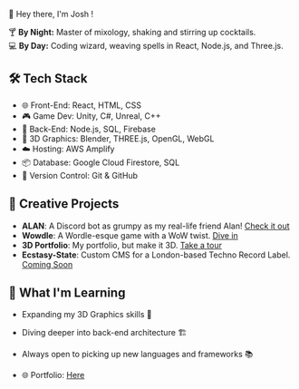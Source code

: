 👋 Hey there, I'm Josh ! 

🍸 **By Night:** Master of mixology, shaking and stirring up cocktails.  
💻 **By Day:** Coding wizard, weaving spells in React, Node.js, and Three.js.  

## 🛠️ Tech Stack
- 🌐 Front-End: React, HTML, CSS
- 🎮 Game Dev: Unity, C#, Unreal, C++
- 💽 Back-End: Node.js, SQL, Firebase
- 🎨 3D Graphics: Blender, THREE.js, OpenGL, WebGL
- ☁️ Hosting: AWS Amplify
- 📦 Database: Google Cloud Firestore, SQL
- 🐙 Version Control: Git & GitHub

## 🎨 Creative Projects
- **ALAN**: A Discord bot as grumpy as my real-life friend Alan! [Check it out](https://github.com/joshgreen95/ALAN)
- **Wowdle**: A Wordle-esque game with a WoW twist. [Dive in](https://github.com/joshgreen95/Wowdle-web)
- **3D Portfolio**: My portfolio, but make it 3D. [Take a tour](https://github.com/joshgreen95/joshgreen.tech)
- **Ecstasy-State**: Custom CMS for a London-based Techno Record Label. [Coming Soon](#)

## 📖 What I'm Learning
- Expanding my 3D Graphics skills 🌌
- Diving deeper into back-end architecture 🏗️
- Always open to picking up new languages and frameworks 📚

- 🌐 Portfolio: [Here](https://www.joshgreen.tech)
